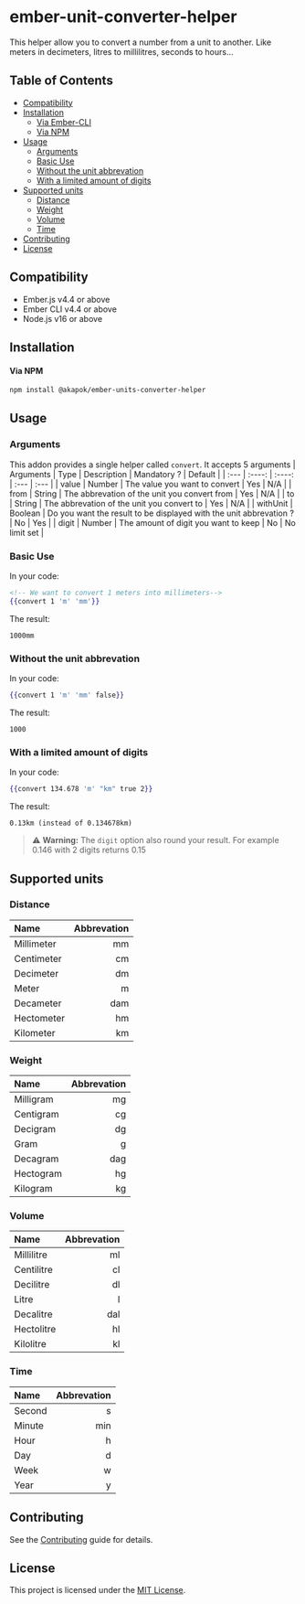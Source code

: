 # ember-unit-converter-helper

This helper allow you to convert a number from a unit to another.
Like meters in decimeters, litres to millilitres, seconds to hours...

## Table of Contents
- [Compatibility](#compatibility)
- [Installation](#installation)
    - [Via Ember-CLI](#via-ember-cli)
    - [Via NPM](#via-npm)
- [Usage](#usage)
    - [Arguments](#arguments)
    - [Basic Use](#basic-use)
    - [Without the unit abbrevation](#without-the-unit-abbrevation)
    - [With a limited amount of digits](#with-a-limited-amount-of-digits)
- [Supported units](#supported-units)
    - [Distance](#distance)
    - [Weight](#weight)
    - [Volume](#volume)
    - [Time](#time)
- [Contributing](#contributing)
- [License](#license)

## Compatibility
* Ember.js v4.4 or above
* Ember CLI v4.4 or above
* Node.js v16 or above

## Installation

#### Via NPM

```bash
npm install @akapok/ember-units-converter-helper
```

## Usage

### Arguments

This addon provides a single helper called `convert`. It accepts 5 arguments
| Arguments      | Type | Description | Mandatory ?     | Default |
| :---       | :----:   |    :----:   |          :--- | :--- |
| value   | Number   | The value you want to convert | Yes   | N/A |
| from   | String | The abbrevation of the unit you convert from        | Yes      | N/A |
| to   | String | The abbrevation of the unit you convert to        | Yes      | N/A |
| withUnit   | Boolean | Do you want the result to be displayed with the unit abbrevation ? | No      | Yes |
| digit   | Number | The amount of digit you want to keep        | No      | No limit set |

### Basic Use

In your code: 
```hbs
<!-- We want to convert 1 meters into millimeters-->
{{convert 1 'm' 'mm'}} 
```
The result: 
```text
1000mm
```

### Without the unit abbrevation

In your code: 
```hbs
{{convert 1 'm' 'mm' false}} 
```
The result: 
```text
1000
```

### With a limited amount of digits

In your code: 
```hbs
{{convert 134.678 'm' "km" true 2}} 
```
The result: 
```
0.13km (instead of 0.134678km)
```
> :warning: **Warning:** The `digit` option also round your result. For example 0.146 with 2 digits returns 0.15

## Supported units

### Distance

| Name      | Abbrevation |
| :---        |    ---:   |
| Millimeter | mm |
| Centimeter | cm |
| Decimeter | dm |
| Meter | m |
| Decameter | dam |
| Hectometer | hm |
| Kilometer | km |

### Weight

| Name      | Abbrevation |
| :---        |    ---:   |
| Milligram | mg |
| Centigram | cg |
| Decigram | dg |
| Gram | g |
| Decagram | dag |
| Hectogram | hg |
| Kilogram | kg |

### Volume

| Name      | Abbrevation |
| :---        |    ---:   |
| Millilitre | ml |
| Centilitre | cl |
| Decilitre | dl |
| Litre | l |
| Decalitre | dal |
| Hectolitre | hl |
| Kilolitre | kl |

### Time

| Name      | Abbrevation |
| :---        |    ---:   |
| Second | s |
| Minute | min |
| Hour | h |
| Day | d |
| Week | w |
| Year | y |

## Contributing
See the [Contributing](CONTRIBUTING.md) guide for details.

## License
This project is licensed under the [MIT License](LICENSE.md).
